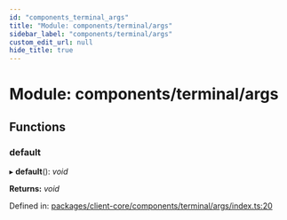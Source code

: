 ```yaml
---
id: "components_terminal_args"
title: "Module: components/terminal/args"
sidebar_label: "components/terminal/args"
custom_edit_url: null
hide_title: true
---
```


# Module: components/terminal/args

## Functions

### default

▸ **default**(): *void*

**Returns:** *void*

Defined in: [packages/client-core/components/terminal/args/index.ts:20](https://github.com/xr3ngine/xr3ngine/blob/56376a778/packages/client-core/components/terminal/args/index.ts#L20)
